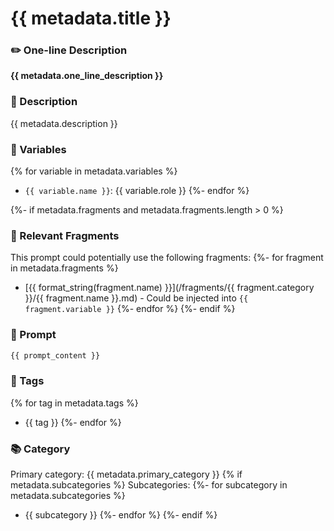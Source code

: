 # {{ metadata.title }}

### ✏️ One-line Description

**{{ metadata.one_line_description }}**

### 📄 Description

{{ metadata.description }}

### 🔧 Variables
{% for variable in metadata.variables %}
- `{{ variable.name }}`: {{ variable.role }}
{%- endfor %}

{%- if metadata.fragments and metadata.fragments.length > 0 %}

### 🧩 Relevant Fragments

This prompt could potentially use the following fragments:
{%- for fragment in metadata.fragments %}
- [{{ format_string(fragment.name) }}](/fragments/{{ fragment.category }}/{{ fragment.name }}.md) - Could be injected into `{{ fragment.variable }}`
{%- endfor %}
{%- endif %}

### 📜 Prompt

```md
{{ prompt_content }}
```

### 🔖 Tags
{% for tag in metadata.tags %}
- {{ tag }}
{%- endfor %}

### 📚 Category

Primary category: {{ metadata.primary_category }}
{% if metadata.subcategories %}
Subcategories:
{%- for subcategory in metadata.subcategories %}
- {{ subcategory }}
{%- endfor %}
{%- endif %}